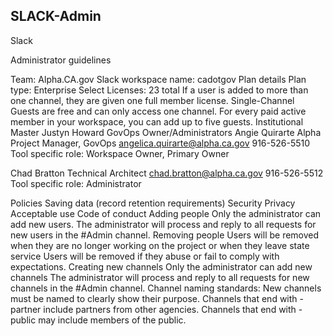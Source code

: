 ## SLACK-Admin

Slack 

Administrator guidelines

Team: Alpha.CA.gov
Slack workspace name: cadotgov
Plan details
Plan type: Enterprise Select
Licenses: 23 total
If a user is added to more than one channel, they are given one full member license.
Single-Channel Guests are free and can only access one channel. For every paid active member in your workspace, you can add up to five guests.
Institutional Master
Justyn Howard
GovOps
Owner/Administrators
Angie Quirarte
Alpha Project Manager, GovOps
angelica.quirarte@alpha.ca.gov
916-526-5510
Tool specific role: Workspace Owner, Primary Owner

Chad Bratton
Technical Architect
chad.bratton@alpha.ca.gov
916-526-5512
Tool specific role: Administrator


Policies
Saving data (record retention requirements)
Security 
Privacy 
Acceptable use 
Code of conduct 
Adding people
Only the administrator can add new users.
The administrator will process and reply to all requests for new users in the #Admin channel.
Removing people
Users will be removed when they are no longer working on the project or when they leave state service
Users will be removed if they abuse or fail to comply with expectations.
Creating new channels
Only the administrator can add new channels
The administrator will process and reply to all requests for new channels in the #Admin channel.
Channel naming standards:
New channels must be named to clearly show their purpose.
Channels that end with -partner include partners from other agencies.
Channels that end with -public may include members of the public.

